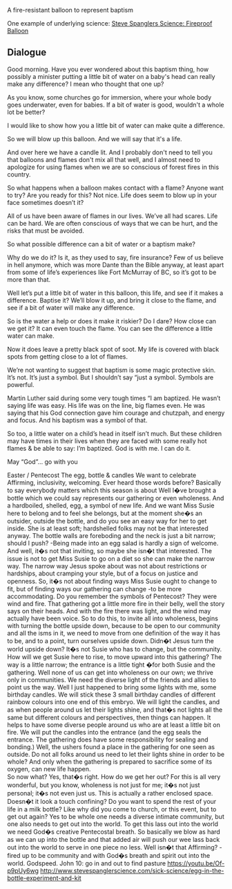  A fire-resistant balloon to represent baptism

One example of underlying science: [Steve Spanglers Science: Fireproof Balloon](http://www.stevespanglerscience.com/lab/experiments/fire-water-balloon/?utm_source=bm23&utm_medium=email&utm_term=Image+-+Experiment+of+the+Week&utm_content=Experiment+of+the+Week+-+Fire-resistant+Balloon&utm_campaign=05/04/2016&_bta_tid=3.AIqa.CynWSQ.DjGD.Ae8MrQ..AnPVhg.b..l.CvaO.n...sFEOyQ)

## Dialogue

Good morning. Have you ever wondered about this baptism thing, how possibly a minister putting a little bit of water on a baby's head can really make any difference? I mean who thought that one up?

As you know, some churches go for immersion, where your whole body goes underwater, even for babies. If a bit of water is good, wouldn't a whole lot be better?

I would like to show how you a little bit of water can make quite a difference.

So we will blow up this balloon. And we will say that it's a life.

And over here we have a candle lit. And I probably don't need to tell you that balloons and flames don't mix all that well, and I almost need to apologize for using flames when we are so conscious of forest fires in this country.

So what happens when a balloon makes contact with a flame?  Anyone want to try? Are you ready for this? Not nice. Life does seem to blow up in your face sometimes doesn’t it?

All of us have been aware of flames in our lives. We’ve all had scares. Life can be hard. We are often conscious of ways that we can be hurt, and the risks that must be avoided.

So what possible difference can a bit of water or a baptism make?

Why do we do it? Is it, as they used to say, fire insurance? Few of us believe in hell anymore, which was more Dante than the Bible anyway, at least apart from some of life’s experiences like Fort McMurray of BC, so it’s got to be more than that.

Well let’s put a little bit of water in this balloon, this life, and see if it makes a difference. Baptise it? We’ll blow it up, and bring it close to the flame, and see if a bit of water will make any difference.

So is the water a help or does it make it riskier? Do I dare? How close can we get it? It can even touch the flame. You can see the difference a little water can make.

Now it does leave a pretty black spot of soot. My life is covered with black spots from getting close to a lot of flames.

We’re not wanting to suggest that baptism is some magic protective skin. It’s not. It’s just a symbol. But I shouldn’t say “just a symbol. Symbols are powerful.

Martin Luther said during some very tough times “I am baptized. He wasn’t saying life was easy. His life was on the line, big flames even. He was saying that his God connection gave him courage and chutzpah, and energy and focus. And his baptism was a symbol of that.

So too, a little water on a child’s head in itself isn’t much. But these children may have times in their lives when they are faced with some really hot flames & be able to say: I’m baptized. God is with me. I can do it. 

May “God”… go with you



       
       
Easter / Pentecost  The egg, bottle & candles
       We want to celebrate Affirming, inclusivity, welcoming. Ever heard those words before? Basically  to say everybody matters  which this season is about
Well I�ve brought a bottle which we could say represents our gathering or even wholeness. And a hardboiled, shelled, egg, a symbol of new life. And we want Miss Susie here to belong and to feel she belongs, but at the moment she�s an outsider, outside the bottle, and do you see an easy way for her to get inside. She is at least soft; hardshelled folks may not be that interested anyway. The bottle walls are foreboding and the neck is just a bit narrow; should I push? -Being made into an egg salad is hardly a sign of welcome.
       And well, it�s not that inviting, so maybe she isn�t that interested.
       The issue is not to get Miss Susie to go on a diet so she can make the narrow way. The narrow way Jesus spoke about was not about restrictions or hardships, about cramping your style, but of a focus on justice and openness.
       So, it�s not about finding ways Miss Susie ought to change to fit, but of finding ways our gathering can change -to be more accommodating.
       Do you remember the symbols of Pentecost? They were wind and fire. That gathering got a little more fire in their belly, well the story says on their heads. And with the fire there was light, and the wind may actually have been voice. 
       So to do this, to invite all into wholeness, begins with turning the bottle upside down, because to be open to our community and all the isms in it, we need to move from one definition of the way it has to be, and to a point, turn ourselves upside down. Didn�t Jesus turn the world upside down?  It�s not Susie who has to change, but the community.
       How will we get Susie here to rise, to move upward into this gathering? The way is a little narrow; the entrance is a little tight �for both Susie and the gathering. 
            Well none of us can get into wholeness on our own; we thrive only in communities. We need the diverse light of the friends and allies to point us the way. 
       Well I just happened to bring some lights with me, some birthday candles. We will stick these 3 small birthday candles of different rainbow colours into one end of this embryo.  We will light the candles, and as when people around us let their lights shine, and that�s not lights all the same but different colours and perspectives, then things can happen. It helps to have some diverse people around us who are at least a little bit on fire. 
       We will put the candles into the entrance (and the egg seals the entrance. The gathering does have some responsibility for sealing and bonding.) Well, the ushers found a place in the gathering for one seen as outside. Do not all folks around us need to let their lights shine in order to be whole? And only when the gathering is prepared to sacrifice some of its oxygen, can new life happen.  
        So now what? Yes, that�s right. How do we get her out? For this is all very wonderful, but you know, wholeness is not just for me; it�s not just personal;  it�s not even just us. This is actually a rather enclosed space. Doesn�t it look a touch confining? Do you want to spend the rest of your life in a milk bottle? Like why did you come to church, or this event, but to get out again?
Yes to be whole one needs a diverse intimate community, but one also needs to get out into the world. To get this lass out into the world we need God�s creative Pentecostal breath. So basically we blow as hard as we can up into the bottle and that added air will push our wee lass back out into the world to serve in one piece no less. Well isn�t that Affirming?  -fired up to be community and with God�s breath and spirit out into the world.	Godspeed.    	John 10: go in and out to find pasture   https://youtu.be/Of-p9pUy6wg
  http://www.stevespanglerscience.com/sick-science/egg-in-the-bottle-experiment-and-kit




